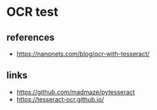 # OCR test

## references
* https://nanonets.com/blog/ocr-with-tesseract/


## links
* https://github.com/madmaze/pytesseract
* https://tesseract-ocr.github.io/